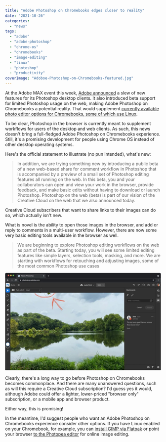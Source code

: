 ```yaml
---
title: "Adobe Photoshop on Chromebooks edges closer to reality"
date: "2021-10-26"
categories: 
  - "news"
tags: 
  - "adobe"
  - "adobe-photoshop"
  - "chrome-os"
  - "chromebooks"
  - "image-editing"
  - "linux"
  - "photoshop"
  - "productivity"
coverImage: "Adoboe-Photoshop-on-Chromebooks-featured.jpg"
---
```


At the Adobe MAX event this week, [Adobe announced](https://blog.adobe.com/en/publish/2021/10/26/photoshop-ships-major-updates-across-desktop-ipad-apps-extends-light-editing-collaboration-features-web-beta.html#gs.e446c6) a slew of new features for its Photoshop desktop clients. It also introduced beta support for limited Photoshop usage on the web, making Adobe Photoshop on Chromebooks a potential reality. That would supplement [currently available photo editor options for Chromebooks, some of which use Linux](https://www.aboutchromebooks.com/news/5-reasons-you-might-want-to-run-linux-on-your-chromebook/).

To be clear, Photoshop in the browser is currently meant to supplement workflows for users of the desktop and web clients. As such, this news doesn't bring a full-fledged Adobe Photoshop on Chromebooks experience. Still, it's a promising development for people using Chrome OS instead of other desktop operating systems.

Here's the official statement to illustrate (no pun intended), what's new:

> In addition, we are trying something new by introducing a public beta of a new web-based share for comment workflow in Photoshop that is accompanied by a preview of a small set of Photoshop editing features all running on the web. In this beta, you and your collaborators can open and view your work in the browser, provide feedback, and make basic edits without having to download or launch Photoshop. Photoshop on the web (beta) is part of our vision of the Creative Cloud on the web that we also announced today.

Creative Cloud subscribers that want to share links to their images can do so, which actually isn't new.

What is novel is the ability to open those images in the browser, and add or reply to comments in a multi-user workflow. However, there are now some very basic editing tools available in the browser as well.

> We are beginning to explore Photoshop editing workflows on the web as part of the beta. Starting today, you will see some limited editing features like simple layers, selection tools, masking, and more. We are starting with workflows for retouching and adjusting images, some of the most common Photoshop use cases

![Adobe Photoshop on Chromebooks could be come a reality](images/Adobe-Photshop-on-Chromebooks-1024x640.jpg)

Clearly, there's a long way to go before Photoshop on Chromebooks becomes commonplace. And there are many unanswered questions, such as will this require a Creative Cloud subscription? I'd guess yes it would, although Adobe could offer a lighter, lower-priced "browser only" subscription, or a mobile app and browser product.

Either way, this is promising!

In the meantime, I'd suggest people who want an Adobe Photoshop on Chromebooks experience consider other options. If you have Linux enabled on your Chromebook, for example, you can [install GIMP via Flatpak](https://www.gimp.org/downloads/) or point your browser [to the Photopea editor](https://www.photopea.com/) for online image editing.
